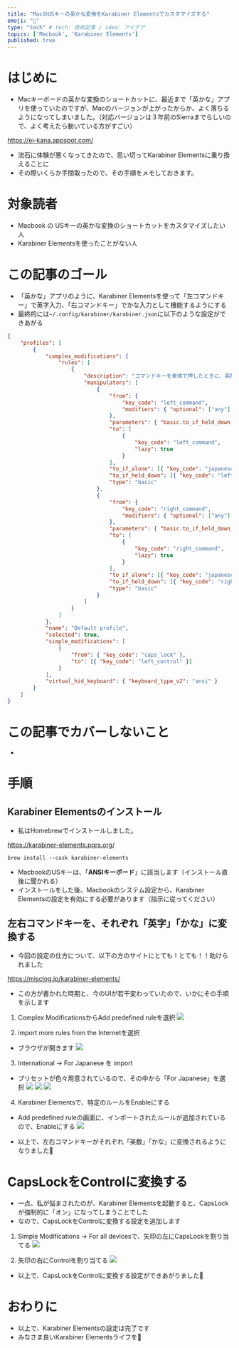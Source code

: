 ```yaml
---
title: "MacのUSキーの英かな変換をKarabiner Elementsでカスタマイズする"
emoji: "👻"
type: "tech" # tech: 技術記事 / idea: アイデア
topics: ['Macbook', 'Karabiner Elements']
published: true
---
```


# はじめに
- Macキーボードの英かな変換のショートカットに、最近まで「英かな」アプリを使っていたのですが、Macのバージョンが上がったからか、よく落ちるようになってしまいました。（対応バージョンは３年前のSierraまでらしいので、よく考えたら動いている方がすごい）

https://ei-kana.appspot.com/

- 流石に体験が悪くなってきたので、思い切ってKarabiner Elementsに乗り換えることに
- その際いくらか手間取ったので、その手順をメモしておきます。

# 対象読者
- Macbook の USキーの英かな変換のショートカットをカスタマイズしたい人
- Karabiner Elementsを使ったことがない人

# この記事のゴール
- 「英かな」アプリのように、Karabiner Elementsを使って「左コマンドキー」で英字入力、「右コマンドキー」でかな入力として機能するようにする
- 最終的には`~/.config/karabiner/karabiner.json`に以下のような設定ができあがる

```json
{
    "profiles": [
        {
            "complex_modifications": {
                "rules": [
                    {
                        "description": "コマンドキーを単体で押したときに、英数・かなキーを送信する。（左コマンドキーは英数、右コマンドキーはかな） (rev 3)",
                        "manipulators": [
                            {
                                "from": {
                                    "key_code": "left_command",
                                    "modifiers": { "optional": ["any"] }
                                },
                                "parameters": { "basic.to_if_held_down_threshold_milliseconds": 100 },
                                "to": [
                                    {
                                        "key_code": "left_command",
                                        "lazy": true
                                    }
                                ],
                                "to_if_alone": [{ "key_code": "japanese_eisuu" }],
                                "to_if_held_down": [{ "key_code": "left_command" }],
                                "type": "basic"
                            },
                            {
                                "from": {
                                    "key_code": "right_command",
                                    "modifiers": { "optional": ["any"] }
                                },
                                "parameters": { "basic.to_if_held_down_threshold_milliseconds": 100 },
                                "to": [
                                    {
                                        "key_code": "right_command",
                                        "lazy": true
                                    }
                                ],
                                "to_if_alone": [{ "key_code": "japanese_kana" }],
                                "to_if_held_down": [{ "key_code": "right_command" }],
                                "type": "basic"
                            }
                        ]
                    }
                ]
            },
            "name": "Default profile",
            "selected": true,
            "simple_modifications": [
                {
                    "from": { "key_code": "caps_lock" },
                    "to": [{ "key_code": "left_control" }]
                }
            ],
            "virtual_hid_keyboard": { "keyboard_type_v2": "ansi" }
        }
    ]
}
```

# この記事でカバーしないこと
-
# 手順
## Karabiner Elementsのインストール
- 私はHomebrewでインストールしました。

https://karabiner-elements.pqrs.org/

```
brew install --cask karabiner-elements
```

- MacbookのUSキーは、「**ANSIキーボード**」に該当します（インストール直後に聞かれる）
- インストールをした後、Macbookのシステム設定から、Karabiner Elementsの設定を有効にする必要があります（指示に従ってください）

## 左右コマンドキーを、それぞれ「英字」「かな」に変換する
- 今回の設定の仕方について、以下の方のサイトにとても！とても！！助けられました

https://misclog.jp/karabiner-elements/

- この方が書かれた時期と、今のUIが若干変わっていたので、いかにその手順を示します

1. Complex ModificationsからAdd predefined ruleを選択
![](/images/87858a839f1faa/1.png)

2. import more rules from the Internetを選択
- ブラウザが開きます
![](/images/87858a839f1faa/2.png)

3. International -> For Japanese を import
- プリセットが色々用意されているので、その中から「For Japanese」を選択
![](/images/87858a839f1faa/3.png)
![](/images/87858a839f1faa/4.png)
![](/images/87858a839f1faa/5.png)

4. Karabiner Elementsで、特定のルールをEnableにする
- Add predefined ruleの画面に、インポートされたルールが追加されているので、Enableにする
![](/images/87858a839f1faa/6.png)

- 以上で、左右コマンドキーがそれぞれ「英数」「かな」に変換されるようになりました🎉

# CapsLockをControlに変換する
- 一点、私が悩まされたのが、Karabiner Elementsを起動すると、CapsLockが強制的に「オン」になってしまうことでした
- なので、CapsLockをControlに変換する設定を追加します

1. Simple Modifications -> For all devicesで、矢印の左にCapsLockを割り当てる
![](/images/87858a839f1faa/7.png)

2. 矢印の右にControlを割り当てる
![](/images/87858a839f1faa/8.png)

- 以上で、CapsLockをControlに変換する設定ができあがりました🎉

# おわりに
- 以上で、Karabiner Elementsの設定は完了です
- みなさま良いKarabiner Elementsライフを🎉
